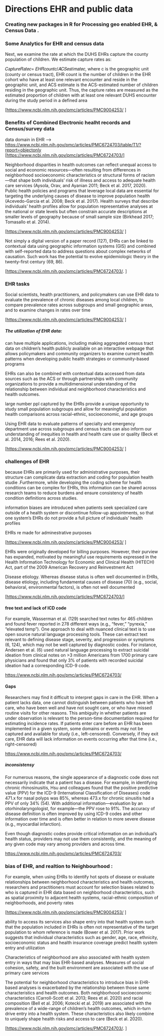 # Directions EHR and public data

### Creating new packages in R for Processing geo enabled EHR, & Census Data .

### Some Analytics for EHR and census data

Next, we examine the rate at which the DUHS EHRs capture the county population of children. We estimate capture rates as:

𝐶𝑎𝑝𝑡𝑢𝑟𝑒𝑅𝑎𝑡𝑒𝑐= 𝐸𝐻𝑅𝑐𝑜𝑢𝑛𝑡𝑐/𝐴𝐶𝑆𝑒𝑠𝑡𝑖𝑚𝑎𝑡𝑒𝑐,
where c is the geographic unit (county or census tract), EHR count is the number of children in the EHR cohort who have at least one relevant encounter and reside in the geographic unit, and ACS estimate is the ACS-estimated number of children residing in the geographic unit. Thus, the capture rates are measured as the estimated proportion of children with at least one relevant DUHS encounter during the study period in a defined area

[https://www.ncbi.nlm.nih.gov/pmc/articles/PMC9004253/  ]

### Benefits of Combined Electronic healht records and Census/survey data

data domain in EHR --> https://www.ncbi.nlm.nih.gov/pmc/articles/PMC6724703/table/T1/?report=objectonly
[https://www.ncbi.nlm.nih.gov/pmc/articles/PMC6724703/]

Neighborhood disparities in health outcomes can reflect unequal access to social and economic resources—often resulting from differences in neighborhood socioeconomic characteristics or structural forms of racism—that shape both individuals’ risk of illness and access to adequate health care services (Aysola, Orav, and Ayanian 2011; Beck et al. 2017, 2020). Public health policies and programs that leverage local data are essential for targeting the underlying causes of disease to improve population health (Acevedo-Garcia et al. 2008; Beck et al. 2017). Health surveys that describe individuals’ health profiles allow for population representative analyses at the national or state levels but often constrain accurate descriptions at smaller levels of geography because of small sample size (Birkhead 2017; Tomasallo et al. 2014).

[https://www.ncbi.nlm.nih.gov/pmc/articles/PMC9004253/  ]


Not simply a digital version of a paper record (127), EHRs can be linked to contextual data using geographic information systems (GIS) and combined with self-reported data to address questions about complex networks of causation. Such work has the potential to evolve epidemiologic theory in the twenty-first century (69, 86).

[https://www.ncbi.nlm.nih.gov/pmc/articles/PMC6724703/. ]


### EHR tasks

Social scientists, health practitioners, and policymakers can use EHR data to evaluate the prevalence of chronic diseases among local children, to compare prevalence rates across subgroups and small geographic areas, and to examine changes in rates over time


[https://www.ncbi.nlm.nih.gov/pmc/articles/PMC9004253/  ]

##### The utilization of EHR data:

can have multiple applications, including making aggregated census tract data on children’s health publicly available on an interactive webpage that allows policymakers and community organizers to examine current health patterns when developing public health strategies or community-based programs

 EHRs can also be combined with contextual data accessed from data sources such as the ACS or through partnerships with community organizations to provide a multidimensional understanding of the relationship between individual and neighborhood characteristics and health outcomes.

 large number ppl captured by the EHRs provide a unique opportunity to study small population subgroups and allow for meaningful population health comparisons across racial-ethnic, socioeconomic, and age groups

Using EHR data to evaluate patterns of specialty and emergency department use across subgroups and census tracts can also inform our understanding of inequities in health and health care use or quality (Beck et al. 2014, 2016; Rees et al. 2020).

[https://www.ncbi.nlm.nih.gov/pmc/articles/PMC9004253/  ]



### challenges of EHR

because EHRs are primarily used for administrative purposes, their structure can complicate data extraction and coding for population health studie .Furthermore, while developing the coding scheme for health conditions can be complex for EHRs, this information can be shared across research teams to reduce burdens and ensure consistency of health condition definitions across studies.

 information biases are introduced when patients seek specialized care outside of a health system or discontinue follow-up appointments, so that one system’s EHRs do not provide a full picture of individuals’ health profiles


 EHRs re made for adminestrative purposes
 
[https://www.ncbi.nlm.nih.gov/pmc/articles/PMC9004253/  ]


EHRs were originally developed for billing purposes. However, their purview has expanded, motivated by meaningful use requirements expressed in the Health Information Technology for Economic and Clinical Health (HITECH) Act, part of the 2009 American Recovery and Reinvestment Act



Disease etiology. Whereas disease status is often well documented in EHRs, disease etiology, including fundamental causes of disease (70) (e.g., social, behavioral, environmental factors), is often not well documented

[https://www.ncbi.nlm.nih.gov/pmc/articles/PMC6724703/]


#### free text and lack of ICD code

For example, Wasserman et al. (129) searched text notes for 465 children and found fever reported in 278 different ways (e.g., “fever,” “pyrexia,” “elevated temp”). One approach to deal with nuanced clinical text is to use open source natural language processing tools. These can extract text relevant to defining disease stage, severity, and progression or symptoms (6, 124), which may not be well captured by diagnostic codes. For instance, Andersen et al. (6) used natural language processing to extract suicidal ideation from clinical notes on >3 million Americans from 1700 primary care physicians and found that only 3% of patients with recorded suicidal ideation had a corresponding ICD-9 code.

https://www.ncbi.nlm.nih.gov/pmc/articles/PMC6724703/  

#### Gaps

Researchers may find it difficult to interpret gaps in care in the EHR. When a patient lacks data, one cannot distinguish between patients who have left care, who have been well and have not sought care, or who have missed routine visits for other reasons. This ambiguity in whether patients are under observation is relevant to the person-time documentation required for estimating incidence rates. If patients enter care before an EHR has been implemented in a given system, some domains or events may not be captured and available for study (i.e., left-censored). Conversely, if they exit care, EHR data will lack information on events occurring after that time (i.e., right-censored)

https://www.ncbi.nlm.nih.gov/pmc/articles/PMC6724703/  

##### inconsistensy 


For numerous reasons, the single appearance of a diagnostic code does not necessarily indicate that a patient has a disease. For example, in identifying chronic rhinosinusitis, Hsu and colleagues found that the positive predictive value (PPV) for the ICD-9 (International Classification of Diseases) code 471.x for nasal polyps was 85%, whereas 473.x for chronic sinusitis had a PPV of only 34% (54). With additional information—evaluation by an otorhinolaryngologist, for example—the PPV rose to 91%. The accuracy of disease definition is often improved by using ICD-9 codes and other information over time and is often better in relation to more severe disease (e.g., myocardial infarction). 


Even though diagnostic codes provide critical information on an individual’s health status, providers may not use them consistently, and the meaning of any given code may vary among providers and across time.

https://www.ncbi.nlm.nih.gov/pmc/articles/PMC6724703/  

### bias of EHR, and realtion to Neighbourhood :

For example, when using EHRs to identify hot spots of disease or evaluate relationships between neighborhood characteristics and health outcomes, researchers and practitioners must account for selection biases related to who is captured in EHR data based on neighborhood characteristics, such as spatial proximity to adjacent health systems, racial-ethnic composition of neighborhoods, and poverty rates

[https://www.ncbi.nlm.nih.gov/pmc/articles/PMC9004253/  ]


ability to access its services also shape entry into that health system such that the population included in EHRs is often not representative of the target population to whom reference is made (Bower et al. 2017). Prior work suggests that individual characteristics such as gender, age, race, ethnicity, socioeconomic status and health insurance coverage predict health system entry and utilization

Characteristics of neighborhood are also associated with health system entry in ways that may bias EHR-based analyses. Measures of social cohesion, safety, and the built environment are associated with the use of primary care services


The potential for neighborhood characteristics to introduce bias in EHR-based analyses is exacerbated by the relationship between those same characteristics and health outcomes. Both neighborhood socioeconomic characteristics (Carroll-Scott et al. 2013; Rees et al. 2020) and racial composition (Bell et al. 2006; Kotecki et al. 2019) are associated with the prevalence of a wide-range of children’s health outcomes, which in-turn drive entry into a health system. These characteristics also likely combine to uniquely shape health risks and access to care (Beck et al. 2020).

[https://www.ncbi.nlm.nih.gov/pmc/articles/PMC6724703/. ]
